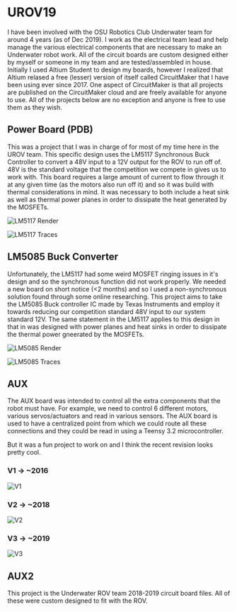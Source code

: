 #	UROV19

I have been involved with the OSU Robotics Club Underwater team for around 4 years (as of Dec 2019). I work 
as the electrical team lead and help manage the various electrical components that are necessary to make an Underwater 
robot work. All of the circuit boards are custom designed either by myself or someone in my team and are tested/assembled 
in house. Initially I used Altium Student to design my boards, however I realized that Altium relased a free (lesser) version of 
itself called CircuitMaker that I have been using ever since 2017. One aspect of CircuitMaker is that all projects are 
published on the CircuitMaker cloud and are freely available for anyone to use. All of the projects below 
are no exception and anyone is free to use them as they wish. 

## Power Board (PDB)

This was a project that I was in charge of for most of my time here in the UROV team. This specific design 
uses the LM5117 Synchronous Buck Controller to convert a 48V input to a 12V output for the ROV to run off of. 
48V is the standard voltage that the competition we compete in gives us to work with. This board requires 
a large amount of current to flow through it at any given time (as the motors also run off it) and so 
it was build with thermal considerations in mind. It was necessary to both include a heat sink as well as 
thermal power planes in order to dissipate the heat generated by the MOSFETs. 

![LM5117 Render](https://github.com/Jbruslind/PersonalProjects/blob/master/Altium_Circuitmaker%20Projects/UROV1819/Underwater%20ROV%20PDB/LM5117_Render.png)

![LM5117 Traces](https://github.com/Jbruslind/PersonalProjects/blob/master/Altium_Circuitmaker%20Projects/UROV1819/Underwater%20ROV%20PDB/LM5117_Traces.png)

##	LM5085 Buck Converter
Unfortunately, the LM5117 had some weird MOSFET ringing issues in it's design and so the synchronous function 
did not work properly. We needed a new board on short notice (<2 months) and so I used a non-synchronous 
solution found through some online researching.  This project aims to take the LM5085 
Buck controller IC made by Texas Instruments and employ it towards reducing our competition standard 
48V input to our system standard 12V. The same statement in the LM5117 applies to this design in that 
in was designed with power planes and heat sinks in order to dissipate the thermal power gneerated by the MOSFETs. 

![LM5085 Render](https://github.com/Jbruslind/PersonalProjects/blob/master/Altium_Circuitmaker%20Projects/UROV1819/UROV1819-Backup_LM5085/LM5085_render.png)

![LM5085 Traces](https://github.com/Jbruslind/PersonalProjects/blob/master/Altium_Circuitmaker%20Projects/UROV1819/UROV1819-Backup_LM5085/LM5085_Traces.png)
 

##	AUX

The AUX board was intended to control all the extra components that the robot must have. 
For example, we need to control 6 different motors, various servos/actuators and read in various sensors. 
The AUX board is used to have a centralized point from which we could route all these connections and they 
could be read in using a Teensy 3.2 microcontroller. 

But it was a fun project to work on and I think the recent revision looks pretty cool. 
### V1 -> ~2016

![V1](https://github.com/Jbruslind/PersonalProjects/blob/master/Automated%20Terrarium%20Project/Inventor%20Files/V1/V1_Assembly.png)

### V2 -> ~2018
![V2](https://github.com/Jbruslind/PersonalProjects/blob/master/Automated%20Terrarium%20Project/Inventor%20Files/V2/V2_Assembly.png)

### V3 -> ~2019
![V3](https://github.com/Jbruslind/PersonalProjects/blob/master/Automated%20Terrarium%20Project/Inventor%20Files/V3/V3_Assembly.png)



##	AUX2

This project is the Underwater ROV team 2018-2019 circuit board files. All of these were custom designed to fit with 
the ROV. 